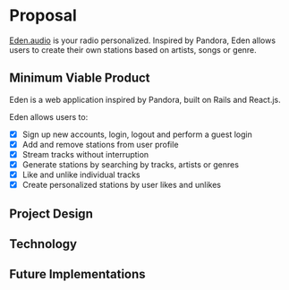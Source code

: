 # Proposal
[Eden.audio][eden] is your radio personalized. Inspired by Pandora,
Eden allows users to create their own stations based on artists, songs
or genre.

## Minimum Viable Product
Eden is a web application inspired by Pandora, built on Rails and React.js.

Eden allows users to:

- [x] Sign up new accounts, login, logout and perform a guest login
- [x] Add and remove stations from user profile
- [x] Stream tracks without interruption
- [x] Generate stations by searching by tracks, artists or genres
- [x] Like and unlike individual tracks
- [x] Create personalized stations by user likes and unlikes
## Project Design

## Technology

## Future Implementations

[eden]: eden.audio
